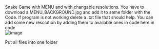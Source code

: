 Snake Game with MENU and with changable resolutions.
You have to download a MENU_BACKGROUND.jpg and add it to same folder with the Code.
If program is not working delete a .txt file that should help.
You can add some new resolution by adding them to available ones in code here in code                                                                                               
           ![image](https://github.com/MikolajSkaziak/SNAKEGAME/assets/148890768/c96d846f-b26a-4285-af9a-1d6f3f8859d0)

Put all files into one folder


